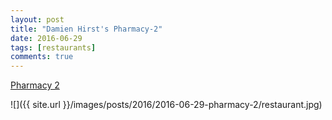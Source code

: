```yaml
---
layout: post
title: "Damien Hirst's Pharmacy-2"
date: 2016-06-29
tags: [restaurants]
comments: true
---
```

[Pharmacy 2](http://www.pharmacyrestaurant.com)

![]({{ site.url }}/images/posts/2016/2016-06-29-pharmacy-2/restaurant.jpg)

